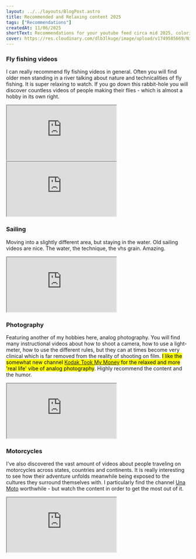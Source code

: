 ```yaml
---
layout: ../../layouts/BlogPost.astro
title: Recommended and Relaxing content 2025
tags: ["Recommendations"]
createdAt: 11/06/2025
shortText: Recommendations for your youtube feed circa mid 2025, colorized.
cover: https://res.cloudinary.com/dlb3lkuge/image/upload/v1749585669/Nikolajs_sommerferie_billeder_2008_431_b1r2km.jpg
---
```


### Fly fishing videos
I can really recommend fly fishing videos in general. Often you will find older men standing in a river talking about nature and technicalities of fly fishing. It is super relaxing to watch. If you go down this rabbit-hole you will discover countless videos of people making their flies - which is almost a hobby in its own right.

<iframe 
    class="iframe-youtube" 
    src="https://www.youtube.com/embed/00Acb90Lq7c?si=95nOf4yydXf6lEoh" 
    title="YouTube video player" 
    allow="accelerometer; autoplay; clipboard-write; encrypted-media; gyroscope; picture-in-picture; web-share"
    referrerpolicy="strict-origin-when-cross-origin" 
    allowfullscreen>
</iframe>
<iframe 
    class="iframe-youtube" 
    src="https://www.youtube.com/embed/JLB0BVGyyvU?si=1iIYx-ScohaoFN2U" 
    title="YouTube video player" 
    allow="accelerometer; autoplay; clipboard-write; encrypted-media; gyroscope; picture-in-picture; web-share"
    referrerpolicy="strict-origin-when-cross-origin" 
    allowfullscreen>
</iframe>

### Sailing
Moving into a slightly different area, but staying in the water. Old sailing videos are nice. The water, the technique, the vhs grain. Amazing.

<iframe 
    class="iframe-youtube" 
    src="https://www.youtube.com/embed/7XZh9DdGI98?si=vEIXBDEDZ-6MESOt" 
    title="YouTube video player"
    allow="accelerometer; autoplay; clipboard-write; encrypted-media; gyroscope; picture-in-picture; web-share"
    referrerpolicy="strict-origin-when-cross-origin"
    allowfullscreen>
</iframe>

### Photography
Featuring another of my hobbies here, analog photography. You will find many instructional videos about how to shoot a camera, how to use a light-meter, how to use the different rules, but they can at times become very clinical which is far removed from the reality of shooting on film. <mark>I like the somewhat new channel [Kodak Took My Money](https://www.youtube.com/@KodakTookMyMoney) for the relaxed and more 'real life' vibe of analog photography</mark>. Highly recommend the content and the humor.

<iframe 
    class="iframe-youtube" 
    src="https://www.youtube.com/embed/91kOS4G-UUs?si=jhb2byvDQutC5hbH" 
    title="YouTube video player" 
    allow="accelerometer; autoplay; clipboard-write; encrypted-media; gyroscope; picture-in-picture; web-share"
    referrerpolicy="strict-origin-when-cross-origin"
    allowfullscreen>
</iframe>


### Motorcycles
I've also discovered the vast amount of videos about people traveling on motorcycles across states, countries and continents. It is really interesting to see how their adventure unfolds meanwhile being exposed to the cultures they surround themselves with. I particularly find the channel [Una Moto](https://www.youtube.com/@Una_Moto) worthwhile - but watch the content in order to get the most out of it.
<iframe 
    class="iframe-youtube" 
    src="https://www.youtube.com/embed/th9cUzJ0zFY?si=2kYqwnrZDG9O58Cw" 
    title="YouTube video player" 
    allow="accelerometer; autoplay; clipboard-write; encrypted-media; gyroscope; picture-in-picture; web-share"
    referrerpolicy="strict-origin-when-cross-origin" 
    allowfullscreen>
</iframe>
